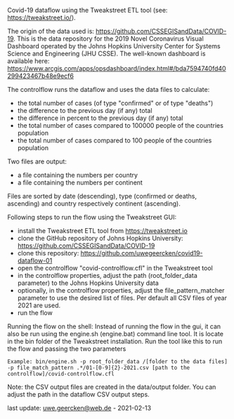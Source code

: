 Covid-19 dataflow using the Tweakstreet ETL tool (see: https://tweakstreet.io/).

The origin of the data used is: https://github.com/CSSEGISandData/COVID-19. This is the data repository for the 2019 Novel Coronavirus Visual Dashboard operated by the Johns Hopkins University Center for Systems Science and Engineering (JHU CSSE). The well-known dashboard is available here: https://www.arcgis.com/apps/opsdashboard/index.html#/bda7594740fd40299423467b48e9ecf6

The controlflow runs the dataflow and uses the data files to calculate:
  - the total number of cases (of type "confirmed" or of type "deaths")
  - the difference to the previous day (if any) total 
  - the difference in percent to the previous day (if any) total
  - the total number of cases compared to 100000 people of the countries population
  - the total number of cases compared to 100 people of the countries population

Two files are output:
  - a file containing the numbers per country
  - a file containing the numbers per continent
  
Files are sorted by date (descending), type (confirmed or deaths, ascending) and country respectively continent (ascending).

Following steps to run the flow using the Tweakstreet GUI:
- install the Tweakstreet ETL tool from https://tweakstreet.io
- clone the GitHub repository of Johns Hopkins University: https://github.com/CSSEGISandData/COVID-19
- clone this repository: https://github.com/uwegeercken/covid19-dataflow-01
- open the controlflow "covid-controlflow.cfl" in the Tweakstreet tool
- in the controlflow properties, adjust the path (root_folder_data parameter) to the Johns Hopkins University data
- optionally, in the controlflow properties, adjust the file_pattern_matcher parameter to use the desired list of files. Per default all CSV files of year 2021 are used.
- run the flow

Running the flow on the shell:
Instead of running the flow in the gui, it can also be run using the engine.sh (engine.bat) command line tool. It is locate in the bin folder of the Tweakstreet installation.
Run the tool like this to run the flow and passing the two parameters

    Example: bin/engine.sh -p root_folder_data /[folder to the data files] -p file_match_pattern .*/01-[0-9]{2}-2021.csv [path to the controlflow]/covid-controlflow.cfl


Note: the CSV output files are created in the data/output folder. You can adjust the path in the dataflow CSV output steps.

last update: uwe.geercken@web.de - 2021-02-13
